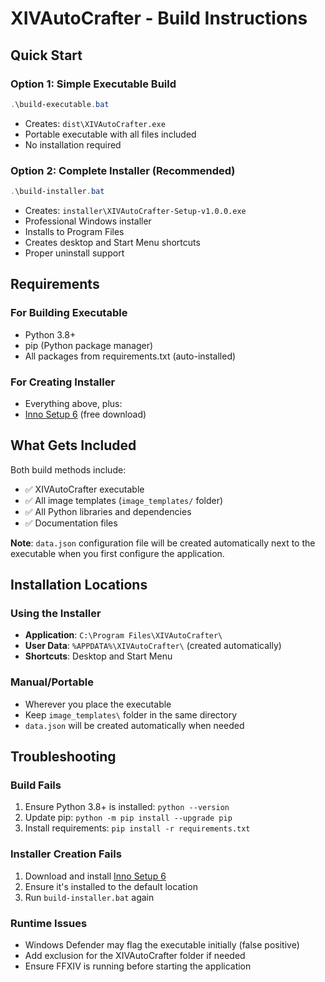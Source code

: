# XIVAutoCrafter - Build Instructions

## Quick Start

### Option 1: Simple Executable Build
```powershell
.\build-executable.bat
```
- Creates: `dist\XIVAutoCrafter.exe`
- Portable executable with all files included
- No installation required

### Option 2: Complete Installer (Recommended)
```powershell
.\build-installer.bat
```
- Creates: `installer\XIVAutoCrafter-Setup-v1.0.0.exe`
- Professional Windows installer
- Installs to Program Files
- Creates desktop and Start Menu shortcuts
- Proper uninstall support

## Requirements

### For Building Executable
- Python 3.8+
- pip (Python package manager)
- All packages from requirements.txt (auto-installed)

### For Creating Installer
- Everything above, plus:
- [Inno Setup 6](https://jrsoftware.org/isdl.php) (free download)

## What Gets Included

Both build methods include:
- ✅ XIVAutoCrafter executable
- ✅ All image templates (`image_templates/` folder)
- ✅ All Python libraries and dependencies
- ✅ Documentation files

**Note**: `data.json` configuration file will be created automatically next to the executable when you first configure the application.

## Installation Locations

### Using the Installer
- **Application**: `C:\Program Files\XIVAutoCrafter\`
- **User Data**: `%APPDATA%\XIVAutoCrafter\` (created automatically)
- **Shortcuts**: Desktop and Start Menu

### Manual/Portable
- Wherever you place the executable
- Keep `image_templates\` folder in the same directory
- `data.json` will be created automatically when needed

## Troubleshooting

### Build Fails
1. Ensure Python 3.8+ is installed: `python --version`
2. Update pip: `python -m pip install --upgrade pip`
3. Install requirements: `pip install -r requirements.txt`

### Installer Creation Fails
1. Download and install [Inno Setup 6](https://jrsoftware.org/isdl.php)
2. Ensure it's installed to the default location
3. Run `build-installer.bat` again

### Runtime Issues
- Windows Defender may flag the executable initially (false positive)
- Add exclusion for the XIVAutoCrafter folder if needed
- Ensure FFXIV is running before starting the application

